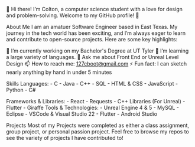 👋 Hi there! I’m Colton, a computer science student with a love for design and problem-solving. Welcome to my GitHub profile! 🚀

About Me
I am an amatuer Software Engineer based in East Texas. My journey in the tech world has been exciting, and I’m always eager to learn and contribute to open-source projects. Here are some key highlights:

🔭 I’m currently working on my Bachelor's Degree at UT Tyler
🌱 I’m learning a large variety of languages.
💬 Ask me about Front End or Unreal Level Design
📫 How to reach me: 127cboot@gmail.com
⚡ Fun fact: I can sketch nearly anything by hand in under 5 minutes 

Skills
Languages: 
            - C
            - Java
            - C++
            - SQL
            - HTML & CSS
            - JavaScript
            - Python
            - C#
            
Frameworks & Libraries: 
            - React
            - Requests
            - C++ Libraries (For Unreal)
            - Flutter
            - Giraffe
Tools & Technologies:
            - Unreal Engine 4 & 5
            - MySQL
            - Eclipse
            - VSCode & Visual Studio 22
            - Flutter
            - Android Studio
            
Projects
Most of my Projects were completed as either a class assignment, group project, or personal passion project.
Feel free to browse my repos to see the variety of projects I have contributed to!
